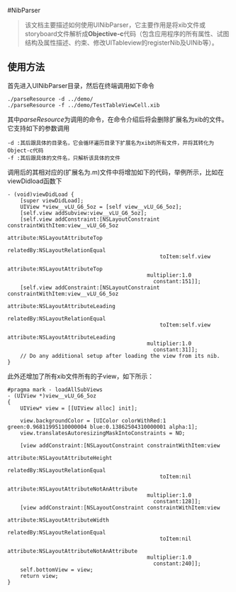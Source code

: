 #NibParser
> 该文档主要描述如何使用UINibParser，它主要作用是将xib文件或storyboard文件解析成**Objective-c**代码（包含应用程序的所有属性、试图结构及属性描述、约束、修改UITableview的registerNib及UINib等）。
>

## 使用方法
首先进入UINibParser目录，然后在终端调用如下命令

```
./parseResource -d ../demo/
./parseResource -f ../demo/TestTableViewCell.xib
```
其中*parseResource*为调用的命令，在命令介绍后将会删除扩展名为xib的文件。它支持如下的参数调用

```
-d :其后跟具体的目录名，它会循环遍历目录下扩展名为xib的所有文件，并将其转化为Object-c代码
-f :其后跟具体的文件名，只解析该具体的文件
```
调用后的其相对应的(扩展名为.m)文件中将增加如下的代码，举例所示，比如在viewDidload函数下

```
- (void)viewDidLoad {
    [super viewDidLoad];
	UIView *view__vLU_G6_5oz = [self view__vLU_G6_5oz];
	[self.view addSubview:view__vLU_G6_5oz];
	[self.view addConstraint:[NSLayoutConstraint constraintWithItem:view__vLU_G6_5oz
											 attribute:NSLayoutAttributeTop
											 relatedBy:NSLayoutRelationEqual
											    toItem:self.view
											 attribute:NSLayoutAttributeTop
											multiplier:1.0
											  constant:151]];
	[self.view addConstraint:[NSLayoutConstraint constraintWithItem:view__vLU_G6_5oz
											 attribute:NSLayoutAttributeLeading
											 relatedBy:NSLayoutRelationEqual
											    toItem:self.view
											 attribute:NSLayoutAttributeLeading
											multiplier:1.0
											  constant:31]];
    // Do any additional setup after loading the view from its nib.
}
```
此外还增加了所有xib文件所有的子view，如下所示：

```
#pragma mark - loadAllSubViews
- (UIView *)view__vLU_G6_5oz
{
	UIView* view = [[UIView alloc] init];

	view.backgroundColor = [UIColor colorWithRed:1 green:0.96811995110000004 blue:0.13862504310000001 alpha:1];
	view.translatesAutoresizingMaskIntoConstraints = NO;

	[view addConstraint:[NSLayoutConstraint constraintWithItem:view
											 attribute:NSLayoutAttributeHeight
											 relatedBy:NSLayoutRelationEqual
											    toItem:nil
											 attribute:NSLayoutAttributeNotAnAttribute
											multiplier:1.0
											  constant:128]];
	[view addConstraint:[NSLayoutConstraint constraintWithItem:view
											 attribute:NSLayoutAttributeWidth
											 relatedBy:NSLayoutRelationEqual
											    toItem:nil
											 attribute:NSLayoutAttributeNotAnAttribute
											multiplier:1.0
											  constant:240]];
	self.bottomView = view;
	return view;
}
```
